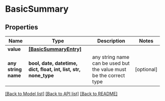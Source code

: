 # BasicSummary


## Properties
Name | Type | Description | Notes
------------ | ------------- | ------------- | -------------
**value** | [**[BasicSummaryEntry]**](BasicSummaryEntry.md) |  | 
**any string name** | **bool, date, datetime, dict, float, int, list, str, none_type** | any string name can be used but the value must be the correct type | [optional]

[[Back to Model list]](../README.md#documentation-for-models) [[Back to API list]](../README.md#documentation-for-api-endpoints) [[Back to README]](../README.md)


